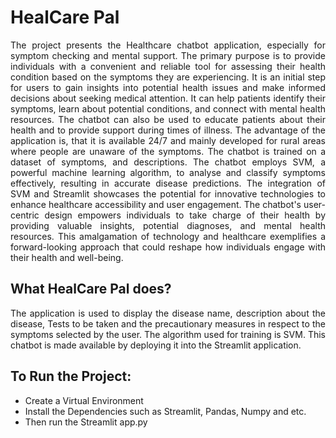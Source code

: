 # **HealCare Pal**

<p align="justify"> The project presents the Healthcare chatbot application, especially for symptom checking and mental support. The primary purpose is to provide individuals with a convenient and reliable tool for assessing their health condition based on the symptoms they are experiencing. It is an initial step for users to gain insights into potential health issues and make informed decisions about seeking medical attention.  It can help patients identify their symptoms, learn about potential conditions, and connect with mental health resources. The chatbot can also be used to educate patients about their health and to provide support during times of illness. The advantage of the application is, that it is available 24/7 and mainly developed for rural areas where people are unaware of the symptoms. The chatbot is trained on a dataset of symptoms, and descriptions. The chatbot employs SVM, a powerful machine learning algorithm, to analyse and classify symptoms effectively, resulting in accurate disease predictions. The integration of SVM and Streamlit showcases the potential for innovative technologies to enhance healthcare accessibility and user engagement. The chatbot's user-centric design empowers individuals to take charge of their health by providing valuable insights, potential diagnoses, and mental health resources. This amalgamation of technology and healthcare exemplifies a forward-looking approach that could reshape how individuals engage with their health and well-being. </p>

## **What HealCare Pal does?**
<p align="justify">The application is used to display the disease name, description about the disease, Tests to be taken and the precautionary measures in respect to the symptoms selected by the user. The algorithm used for training is SVM. This chatbot is made available by deploying it into the Streamlit application. </p>


## **To Run the Project:**

<ul>
  <li>Create a Virtual Environment</li>
  <li>Install the Dependencies such as Streamlit, Pandas, Numpy and etc.</li>
  <li>Then run the Streamlit app.py</li>
</ul>

